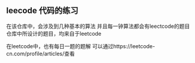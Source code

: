 ## leecode 代码的练习
在该仓库中，会涉及到几种基本的算法
并且每一钟算法都会有leectcode的题目
仓库中所设计的题目，均来自于leetcode

在leetcode中，也有每日一题的题解
可以通过https://leetcode-cn.com/profile/articles/查看